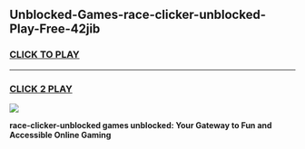 
## Unblocked-Games-race-clicker-unblocked-Play-Free-42jib
<h3>
<a href="https://premium76.site?title=race-clicker-unblocked&ref=20M">CLICK TO PLAY</a></h3>
<hr>

<h3>
<a href="https://premium76.site?title=race-clicker-unblocked&ref=20M">CLICK 2 PLAY</a>
  
</h3>

<a href="https://premium76.site?title=race-clicker-unblocked&ref=19M"><img src="https://clearcache.store/games.png"></a>


**race-clicker-unblocked games unblocked: Your Gateway to Fun and Accessible Online Gaming**
